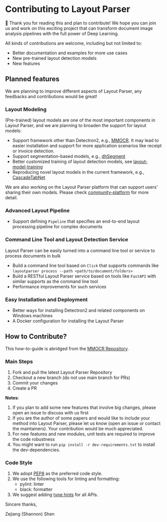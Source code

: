 # Contributing to Layout Parser

🙌 Thank you for reading this and plan to contribute! We hope you can join us and work on this exciting project that can transform document image analysis pipelines with the full power of Deep Learning.

All kinds of contributions are welcome, including but not limited to:

- Better documentation and examples for more use cases
- New pre-trained layout detection models
- New features

## Planned features 

We are planning to improve different aspects of Layout Parser, any feedbacks and contributions would be great! 

### Layout Modeling

(Pre-trained) layout models are one of the most important components in Layout Parser, and we are planning to broaden the support for layout models: 

- Support framework other than Detectron2, e.g., [MMOCR](https://github.com/open-mmlab/mmocr). It may lead to easier installation and support for more application scenarios like receipt or invoice detection. 
- Support segmentation-based models, e.g., [dhSegment](https://github.com/dhlab-epfl/dhSegment)
- Better customized training of layout detection models, see [layout-model-training](https://github.com/Layout-Parser/layout-model-training)
- Reproducing novel layout models in the current framework, e.g., [CascadeTabNet](https://github.com/DevashishPrasad/CascadeTabNet)

We are also working on the Layout Parser platform that can support users' sharing their own models. Please check  [community-platform](https://github.com/Layout-Parser/community-platform) for more detail. 

### Advanced Layout Pipeline

- Support defining `Pipeline` that specifies an end-to-end layout processing pipeline for complex documents

### Command Line Tool and Layout Detection Service

Layout Parser can be easily turned into a command line tool or service to process documents in bulk

- Build a command line tool based on `Click` that supports commands like `layoutparser process --path <path/to/document/folders>`
- Build a RESTful Layout Parser service based on tools like `FastAPI` with similar supports as the command line tool
- Performance improvements for such services

### Easy Installation and Deployment 

- Better ways for installing Detectron2 and related components on Windows machines 
- A Docker configuration for installing the Layout Parser

## How to Contribute?

This how-to-guide is abridged from the [MMOCR Repository](https://github.com/open-mmlab/mmocr/blob/main/.github/CONTRIBUTING.md).

### Main Steps

1. Fork and pull the latest Layout Parser Repository
2. Checkout a new branch (do not use main branch for PRs)
3. Commit your changes
4. Create a PR

**Notes**:
1. If you plan to add some new features that involve big changes, please open an issue to discuss with us first
2. If you are the author of some papers and would like to include your method into Layout Parser, please let us know (open an issue or contact the maintainers). Your contribution would be much appreciated. 
3. For new features and new modules, unit tests are required to improve the code robustness
4. You might want to run `pip install -r dev-requirements.txt` to install the dev-dependencies.

### Code Style 

1. We adopt [PEP8](https://www.python.org/dev/peps/pep-0008/) as the preferred code style.
2. We use the following tools for linting and formatting:
    - pylint: linter
    - black: formatter
3. We suggest adding [type hints](https://docs.python.org/3/library/typing.html) for all APIs.

Sincere thanks,

Zejiang (Shannon) Shen 
